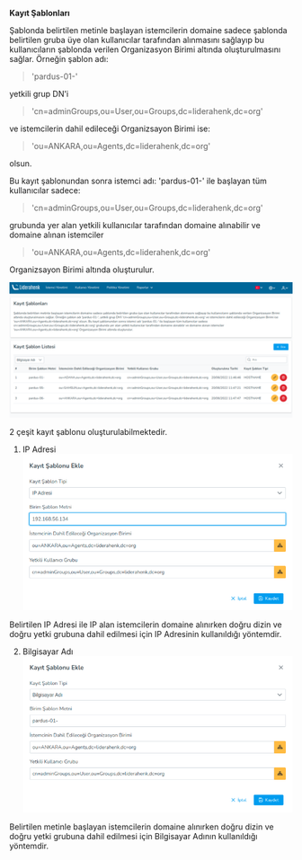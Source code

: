 **Kayıt Şablonları**

Şablonda belirtilen metinle başlayan istemcilerin domaine sadece şablonda belirtilen gruba üye olan 
kullanıcılar tarafından alınmasını sağlayıp bu kullanıcıların şablonda verilen Organizasyon Birimi altında 
oluşturulmasını sağlar. Örneğin şablon adı: 

>'pardus-01-'

yetkili grup DN'i 

>'cn=adminGroups,ou=User,ou=Groups,dc=liderahenk,dc=org'

ve istemcilerin dahil edileceği Organizsayon Birimi ise: 

>'ou=ANKARA,ou=Agents,dc=liderahenk,dc=org'

olsun. 

Bu kayıt şablonundan sonra istemci adı: 
'pardus-01-' ile başlayan tüm kullanıcılar sadece: 

>'cn=adminGroups,ou=User,ou=Groups,dc=liderahenk,dc=org'

grubunda yer alan yetkili kullanıcılar tarafından domaine alınabilir ve domaine alınan istemciler 

>'ou=ANKARA,ou=Agents,dc=liderahenk,dc=org' 

Organizsayon Birimi altında oluşturulur.

[![Kayıt Şablonları](../images/registirationTemplate/registirationTemplate.png)](../images/registirationTemplate/registirationTemplate.png)

2 çeşit kayıt şablonu oluşturulabilmektedir.

1) IP Adresi
[![Kayıt Şablonları](../images/registirationTemplate/registirationTemplateAddIp.png)](../images/registirationTemplate/registirationTemplateAddIp.png)

Belirtilen IP Adresi ile IP alan istemcilerin domaine alınırken doğru dizin ve doğru yetki grubuna dahil edilmesi için
IP Adresinin kullanıldığı yöntemdir.

2) Bilgisayar Adı
[![Kayıt Şablonları](../images/registirationTemplate/registirationTemplateAddName.png)](../images/registirationTemplate/registirationTemplateAddName.png)

Belirtilen metinle başlayan istemcilerin domaine alınırken doğru dizin ve doğru yetki grubuna dahil edilmesi için
Bilgisayar Adının kullanıldığı yöntemdir. 